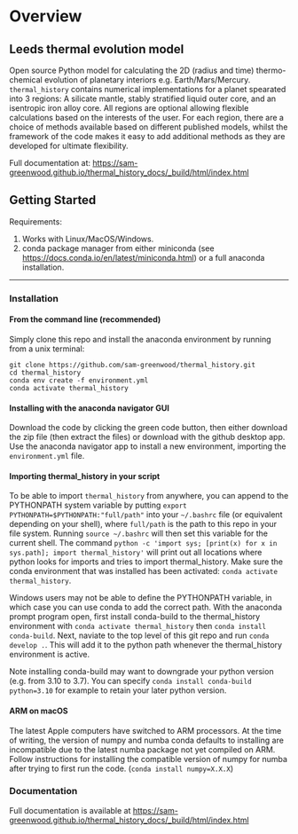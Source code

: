 # Overview

## Leeds thermal evolution model
Open source Python model for calculating the 2D (radius and time) thermo-chemical evolution of planetary interiors e.g. Earth/Mars/Mercury.
`thermal_history` contains numerical implementations for a planet spearated into 3 regions: A silicate mantle, stably stratified liquid outer core, and an isentropic iron alloy core.
All regions are optional allowing flexible calculations based on the interests of the user. For each region, there are a choice of methods available based on different
published models, whilst the framework of the code makes it easy to add additional methods as they are developed for ultimate flexibility.

Full documentation at: https://sam-greenwood.github.io/thermal_history_docs/_build/html/index.html

## Getting Started

Requirements:
1. Works with Linux/MacOS/Windows.
2. conda package manager from either miniconda (see https://docs.conda.io/en/latest/miniconda.html) or a full anaconda installation.
---
### Installation

#### From the command line (recommended)
Simply clone this repo and install the anaconda environment by running from a unix terminal:

```
git clone https://github.com/sam-greenwood/thermal_history.git
cd thermal_history
conda env create -f environment.yml
conda activate thermal_history
```

#### Installing with the anaconda navigator GUI
Download the code by clicking the green code button, then either download the zip file (then extract the files) or download with the github desktop app.
Use the anaconda navigator app to install a new environment, importing the `environment.yml` file.

#### Importing thermal_history in your script
To be able to import `thermal_history` from anywhere, you can append to the PYTHONPATH system variable by putting `export PYTHONPATH=$PYTHONPATH:"full/path"` into your `~/.bashrc` file (or equivalent depending on your shell), where `full/path` is the path to this repo in your file system. Running `source ~/.bashrc` will then set this variable for the current shell. The command `python -c 'import sys; [print(x) for x in sys.path]; import thermal_history'` will print out all locations where python looks for imports and tries to import thermal_history. Make sure the conda environment that was installed has been activated: `conda activate thermal_history`.

Windows users may not be able to define the PYTHONPATH variable, in which case you can use conda to add the correct path. With the anaconda prompt program open, first install conda-build to the thermal_history environment with `conda activate thermal_history` then `conda install conda-build`. Next, naviate to the top level of this git repo and run `conda develop .`. This will add it to the python path whenever the thermal_history environment is active.

Note installing conda-build may want to downgrade your python version (e.g. from 3.10 to 3.7). You can specify `conda install conda-build python=3.10` for example to retain your later python version.


#### ARM on macOS
The latest Apple computers have switched to ARM processors. At the time of writing, the version of numpy and numba conda defaults to installing are incompatible due to the latest numba package not yet compiled on ARM. Follow instructions for installing the compatible version of numpy for numba after trying to first run the code. (`conda install numpy=X.X.X`)

### Documentation

Full documentation is available at https://sam-greenwood.github.io/thermal_history_docs/_build/html/index.html